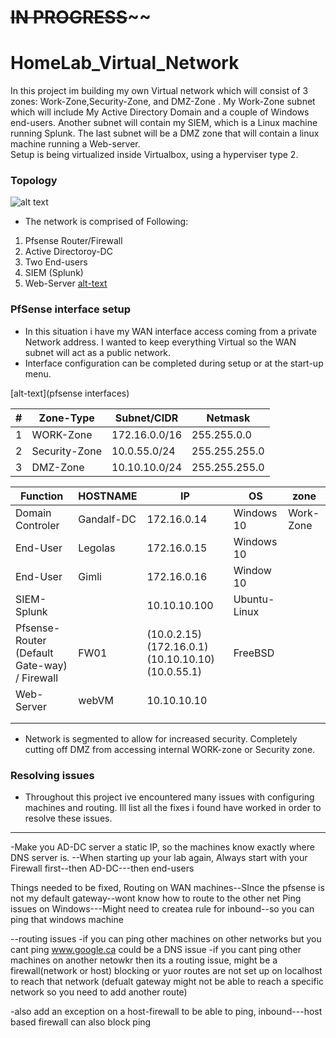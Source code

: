 # ~~~~~~~~~~IN PROGRESS~~~~~~~~~~~~
# HomeLab_Virtual_Network
In this project im building my own Virtual network which will consist of 3 zones: Work-Zone,Security-Zone, and DMZ-Zone . My Work-Zone subnet which will include My Active Directory Domain and a couple of Windows end-users. Another subnet will contain my SIEM, which is a Linux machine running Splunk. The last subnet will be a DMZ zone that will contain a linux machine running a Web-server.  
Setup is being virtualized inside Virtualbox, using a hyperviser type 2.



### Topology
![alt text]()
- The network is comprised of Following:
1) Pfsense Router/Firewall
2) Active Directoroy-DC
3) Two End-users
4) SIEM (Splunk)
5) Web-Server 
[alt-text]()

### PfSense interface setup
- In this situation i have my WAN interface access coming from a private Network address. I wanted to keep everything Virtual so the WAN subnet will act as a public network.
- Interface configuration can be completed during setup or at the start-up menu.

[alt-text](pfsense interfaces)



|#|Zone-Type| Subnet/CIDR |Netmask|
|-----------------|------|----|-----|
|1|WORK-Zone|172.16.0.0/16|255.255.0.0|
|2|Security-Zone|10.0.55.0/24|255.255.255.0|
|3|DMZ-Zone|10.10.10.0/24|255.255.255.0|


|Function   |     HOSTNAME  |     IP   	      | OS|	    zone|         
-----------------|------------|-------------|------|--------|
|Domain Controler|Gandalf-DC |172.16.0.14   | Windows 10   | Work-Zone|
|End-User        |Legolas    |172.16.0.15   | Windows 10	|
|End-User        |Gimli	    |172.16.0.16   | Window 10    |	
|SIEM-Splunk            |	      |10.10.10.100    |Ubuntu-Linux|		  
|Pfsense-Router (Default Gate-way) / Firewall |FW01|(10.0.2.15) (172.16.0.1) (10.10.10.10) (10.0.55.1) | FreeBSD 	|
|Web-Server|        webVM|   10.10.10.10   |
||
||

- Network is segmented to allow for increased security. Completely cutting off DMZ from accessing internal WORK-zone or Security zone.

### Resolving issues
- Throughout this project ive encountered many issues with configuring machines and routing. Ill list all the fixes i found have worked in order to resolve these issues.



-----
-Make you AD-DC server a static IP, so the machines know exactly where DNS server is.
--When starting up your lab again, Always start with your Firewall first--then AD-DC---then end-users

Things needed to be fixed, Routing on WAN machines--SInce the pfsense is not my default gateway--wont know how to route to the other net
Ping issues on Windows---Might need to createa rule for inbound--so you can ping that windows machine

--routing issues
-if you can ping other machines on other networks but you cant ping www.google.ca could be a DNS issue
-if you cant ping other machines on another netowkr then its a routing issue, might be a firewall(network or host) blocking or yuor routes are not set up on localhost to reach that network (defualt gateway might not be able to reach a specific network so you need to add another route)

-also add an exception on a host-firewall to be able to ping, inbound---host based firewall can also block ping


